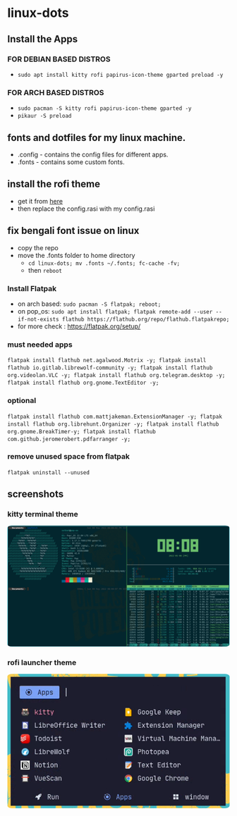 # linux-dots



## Install the Apps 
### FOR DEBIAN BASED DISTROS
- `sudo apt install kitty rofi papirus-icon-theme gparted preload -y`

### FOR ARCH BASED DISTROS
- `sudo pacman -S kitty rofi papirus-icon-theme gparted -y`
- `pikaur -S preload`


## fonts and dotfiles for my linux machine.

- .config - contains the config files for different apps.
- .fonts - contains some custom fonts.


## install the rofi theme 
- get it from [here](https://github.com/catppuccin/rofi) 
- then replace the config.rasi with my config.rasi

## fix bengali font issue on linux

- copy the repo
- move the .fonts folder to home directory
    - `cd linux-dots; mv .fonts ~/.fonts; fc-cache -fv;`
    - then `reboot`


### Install Flatpak
- on arch based: `sudo pacman -S flatpak; reboot;`
- on pop_os: `sudo apt install flatpak; flatpak remote-add --user --if-not-exists flathub https://flathub.org/repo/flathub.flatpakrepo;`
- for more check : https://flatpak.org/setup/

### must needed apps

`flatpak install flathub net.agalwood.Motrix -y;
flatpak install flathub io.gitlab.librewolf-community -y;
flatpak install flathub org.videolan.VLC -y;
flatpak install flathub org.telegram.desktop -y;
flatpak install flathub org.gnome.TextEditor -y;`

### optional

`flatpak install flathub com.mattjakeman.ExtensionManager -y;
flatpak install flathub org.librehunt.Organizer -y;
flatpak install flathub org.gnome.BreakTimer-y;
flatpak install flathub com.github.jeromerobert.pdfarranger -y;`

### remove unused space from flatpak

`flatpak uninstall --unused`

## screenshots

### kitty terminal theme
<p align="center">
  <img src="kitty.png" style="border-radius:2%"/>
</p>


### rofi launcher theme
<p align="center">
  <img src="rofi.png" style="border-radius:2%"/>
</p>

